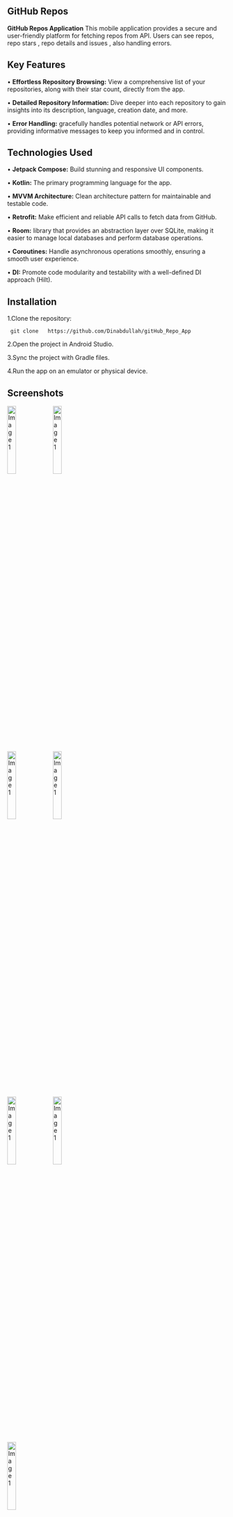 ## GitHub Repos
**GitHub Repos Application**
This mobile application provides a secure and user-friendly platform for fetching repos from API. Users can see repos, repo stars , repo details and issues , also handling errors.

## Key Features
• **Effortless Repository Browsing:** View a comprehensive list of your repositories, along with their star count, directly from the app.

• **Detailed Repository Information:** Dive deeper into each repository to gain insights into its description, language, creation date, and more.

• **Error Handling:** gracefully handles potential network or API errors, providing informative messages to keep you informed and in control.

## Technologies Used	
• **Jetpack Compose:**  Build stunning and responsive UI components.

• **Kotlin:** The primary programming language for the app.

• **MVVM Architecture:** Clean architecture pattern for maintainable and testable code.

• **Retrofit:** Make efficient and reliable API calls to fetch data from GitHub.

• **Room:** library that provides an abstraction layer over SQLite, making it easier to manage local databases and perform database operations.

• **Coroutines:**  Handle asynchronous operations smoothly, ensuring a smooth user experience.

• **DI:** Promote code modularity and testability with a well-defined DI approach (Hilt).

## Installation
1.Clone the repository:

     git clone   https://github.com/Dinabdullah/gitHub_Repo_App

2.Open the project in Android Studio.

3.Sync the project with Gradle files.

4.Run the app on an emulator or physical device.

## Screenshots
<p>
  <img src="https://github.com/user-attachments/assets/bcb3a13a-96dd-4845-a697-324a643a8b92" alt="Image 1" width="20%""/>
  <img src="https://github.com/user-attachments/assets/e13abaa9-bc64-4beb-b984-2ea7138f8374 "alt="Image 1" width="20%""/>
</p>
<p>
  <img src="https://github.com/user-attachments/assets/8d7f7db2-a9c6-46ba-b16b-f9fa49f1cbdb" alt="Image 1" width="20%""/>
  <img src="https://github.com/user-attachments/assets/5323dea4-2701-45ed-832d-3bcb0790cb34"alt="Image 1" width="20%""/>
</p>
<p>
  <img src="https://github.com/user-attachments/assets/857e97dc-ce50-4b03-86b3-a161c32a9313" alt="Image 1" width="20%""/>
  <img src="https://github.com/user-attachments/assets/5997df85-d362-4765-98e9-a27d65403134"alt="Image 1" width="20%""/>
</p>
<p>
  <img src="https://github.com/user-attachments/assets/0ae7ea9e-223f-4a03-aee0-6bb41e12761a" alt="Image 1" width="20%""/>
</p>




